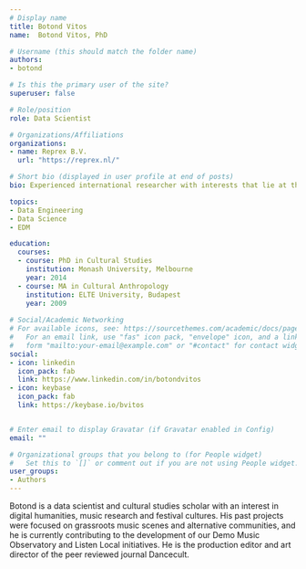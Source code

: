 ```yaml
---
# Display name
title: Botond Vitos
name:  Botond Vitos, PhD

# Username (this should match the folder name)
authors:
- botond

# Is this the primary user of the site?
superuser: false

# Role/position
role: Data Scientist

# Organizations/Affiliations
organizations:
- name: Reprex B.V.
  url: "https://reprex.nl/"

# Short bio (displayed in user profile at end of posts)
bio: Experienced international researcher with interests that lie at the intersection between data science and the humanities.

topics:
- Data Engineering
- Data Science
- EDM

education:
  courses:
  - course: PhD in Cultural Studies
    institution: Monash University, Melbourne
    year: 2014
  - course: MA in Cultural Anthropology
    institution: ELTE University, Budapest
    year: 2009
    
# Social/Academic Networking
# For available icons, see: https://sourcethemes.com/academic/docs/page-builder/#icons
#   For an email link, use "fas" icon pack, "envelope" icon, and a link in the
#   form "mailto:your-email@example.com" or "#contact" for contact widget.
social:
- icon: linkedin
  icon_pack: fab
  link: https://www.linkedin.com/in/botondvitos
- icon: keybase
  icon_pack: fab
  link: https://keybase.io/bvitos


# Enter email to display Gravatar (if Gravatar enabled in Config)
email: ""

# Organizational groups that you belong to (for People widget)
#   Set this to `[]` or comment out if you are not using People widget.
user_groups:
- Authors
---
```


Botond is a data scientist and cultural studies scholar with an interest in digital humanities, music research and festival cultures. His past projects were focused on grassroots music scenes and alternative communities, and he is currently contributing to the development of our Demo Music Observatory and Listen Local initiatives. He is the production editor and art director of the peer reviewed journal Dancecult.